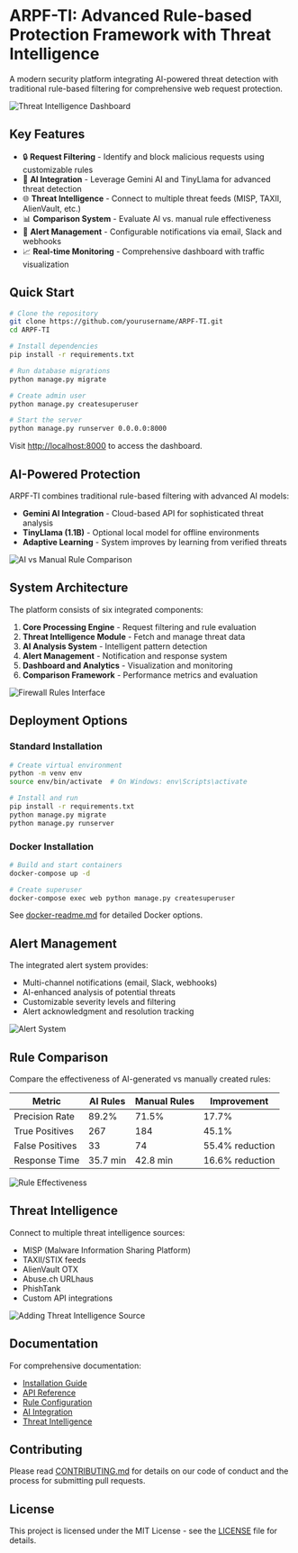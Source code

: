 # ARPF-TI: Advanced Rule-based Protection Framework with Threat Intelligence

A modern security platform integrating AI-powered threat detection with traditional rule-based filtering for comprehensive web request protection.

![Threat Intelligence Dashboard](/research_paper/images/threat-intelligence-dashboard.png)

## Key Features

- 🔒 **Request Filtering** - Identify and block malicious requests using customizable rules
- 🧠 **AI Integration** - Leverage Gemini AI and TinyLlama for advanced threat detection
- 🌐 **Threat Intelligence** - Connect to multiple threat feeds (MISP, TAXII, AlienVault, etc.)
- 📊 **Comparison System** - Evaluate AI vs. manual rule effectiveness
- 🚨 **Alert Management** - Configurable notifications via email, Slack and webhooks
- 📈 **Real-time Monitoring** - Comprehensive dashboard with traffic visualization

## Quick Start

```bash
# Clone the repository
git clone https://github.com/yourusername/ARPF-TI.git
cd ARPF-TI

# Install dependencies
pip install -r requirements.txt

# Run database migrations
python manage.py migrate

# Create admin user
python manage.py createsuperuser

# Start the server
python manage.py runserver 0.0.0.0:8000
```

Visit [http://localhost:8000](http://localhost:8000) to access the dashboard.

## AI-Powered Protection

ARPF-TI combines traditional rule-based filtering with advanced AI models:

- **Gemini AI Integration** - Cloud-based API for sophisticated threat analysis
- **TinyLlama (1.1B)** - Optional local model for offline environments
- **Adaptive Learning** - System improves by learning from verified threats

![AI vs Manual Rule Comparison](/research_paper/images/comparision1.png)

## System Architecture

The platform consists of six integrated components:

1. **Core Processing Engine** - Request filtering and rule evaluation
2. **Threat Intelligence Module** - Fetch and manage threat data 
3. **AI Analysis System** - Intelligent pattern detection
4. **Alert Management** - Notification and response system
5. **Dashboard and Analytics** - Visualization and monitoring
6. **Comparison Framework** - Performance metrics and evaluation

![Firewall Rules Interface](/research_paper/images/firewall-rules.png)

## Deployment Options

### Standard Installation
```bash
# Create virtual environment
python -m venv env
source env/bin/activate  # On Windows: env\Scripts\activate

# Install and run
pip install -r requirements.txt
python manage.py migrate
python manage.py runserver
```

### Docker Installation
```bash
# Build and start containers
docker-compose up -d

# Create superuser
docker-compose exec web python manage.py createsuperuser
```

See [docker-readme.md](docker-readme.md) for detailed Docker options.

## Alert Management

The integrated alert system provides:

- Multi-channel notifications (email, Slack, webhooks)
- AI-enhanced analysis of potential threats
- Customizable severity levels and filtering
- Alert acknowledgment and resolution tracking

![Alert System](/research_paper/images/alerts.png)

## Rule Comparison

Compare the effectiveness of AI-generated vs manually created rules:

| Metric | AI Rules | Manual Rules | Improvement |
|--------|----------|--------------|-------------|
| Precision Rate | 89.2% | 71.5% | 17.7% |
| True Positives | 267 | 184 | 45.1% |
| False Positives | 33 | 74 | 55.4% reduction |
| Response Time | 35.7 min | 42.8 min | 16.6% reduction |

![Rule Effectiveness](/research_paper/images/comparision2.png)

## Threat Intelligence

Connect to multiple threat intelligence sources:

- MISP (Malware Information Sharing Platform)
- TAXII/STIX feeds
- AlienVault OTX
- Abuse.ch URLhaus
- PhishTank
- Custom API integrations

![Adding Threat Intelligence Source](/research_paper/images/threat-intelligence-add-source.png)

## Documentation

For comprehensive documentation:

- [Installation Guide](docs/installation.md)
- [API Reference](docs/api-reference.md)
- [Rule Configuration](docs/rule-configuration.md)
- [AI Integration](docs/ai-integration.md)
- [Threat Intelligence](docs/threat-intelligence.md)

## Contributing

Please read [CONTRIBUTING.md](CONTRIBUTING.md) for details on our code of conduct and the process for submitting pull requests.

## License

This project is licensed under the MIT License - see the [LICENSE](LICENSE) file for details.